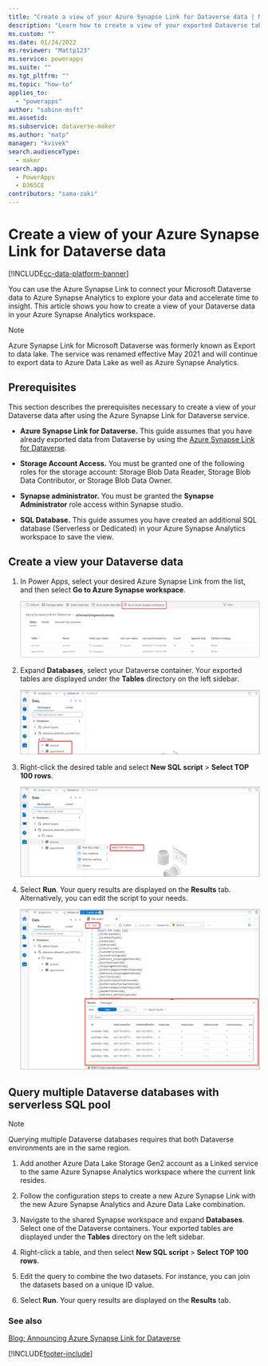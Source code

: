 ```yaml
---
title: "Create a view of your Azure Synapse Link for Dataverse data | MicrosoftDocs"
description: "Learn how to create a view of your exported Dataverse table data"
ms.custom: ""
ms.date: 01/24/2022
ms.reviewer: "Mattp123"
ms.service: powerapps
ms.suite: ""
ms.tgt_pltfrm: ""
ms.topic: "how-to"
applies_to: 
  - "powerapps"
author: "sabinn-msft"
ms.assetid: 
ms.subservice: dataverse-maker
ms.author: "matp"
manager: "kvivek"
search.audienceType: 
  - maker
search.app: 
  - PowerApps
  - D365CE
contributors: "sama-zaki"
---
```


# Create a view of your Azure Synapse Link for Dataverse data

[!INCLUDE[cc-data-platform-banner](../../includes/cc-data-platform-banner.md)]

You can use the Azure Synapse Link to connect your Microsoft Dataverse data to Azure Synapse Analytics to explore your data and accelerate time to insight. This article shows you how to create a view of your Dataverse data in your Azure Synapse Analytics workspace.

> [!NOTE]
> Azure Synapse Link for Microsoft Dataverse was formerly known as Export to data lake. The service was renamed effective May 2021 and will continue to export data to Azure Data Lake as well as Azure Synapse Analytics.

## Prerequisites

This section describes the prerequisites necessary to create a view of your Dataverse data after using the Azure Synapse Link for Dataverse service.

- **Azure Synapse Link for Dataverse.** This guide assumes that you have already exported data from Dataverse by using the [Azure Synapse Link for Dataverse](export-to-data-lake.md).

- **Storage Account Access.** You must be granted one of the following roles for the storage account: Storage Blob Data Reader, Storage Blob Data Contributor, or Storage Blob Data Owner.

- **Synapse administrator.** You must be granted the **Synapse Administrator** role access within Synapse studio.

- **SQL Database.** This guide assumes you have created an additional SQL database (Serverless or Dedicated) in your Azure Synapse Analytics workspace to save the view.

## Create a view your Dataverse data

1. In Power Apps, select your desired Azure Synapse Link from the list, and then select **Go to Azure Synapse workspace**.

    ![Go to workspace.](media/go-to-workspace.png "Go to workspace")

2. Expand **Databases**, select your Dataverse container. Your exported tables are displayed under the **Tables** directory on the left sidebar.

    ![Find tables in Synapse.](media/find-tables-synapse.png "Find tables in Synapse")

3. Right-click the desired table and select **New SQL script** > **Select TOP 100 rows**.

    ![Select top rows.](media/select-top-rows.png "Select top rows")

4. Select **Run**. Your query results are displayed on the **Results** tab. Alternatively, you can edit the script to your needs.

    ![Run query.](media/run-query.png "Run query")

## Query multiple Dataverse databases with serverless SQL pool

> [!NOTE]
> Querying multiple Dataverse databases requires that both Dataverse environments are in the same region.

1. Add another Azure Data Lake Storage Gen2 account as a Linked service to the same Azure Synapse Analytics workspace where the current link resides.

2. Follow the configuration steps to create a new Azure Synapse Link with the new Azure Synapse Analytics and Azure Data Lake combination.

3. Navigate to the shared Synapse workspace and expand **Databases**. Select one of the Dataverse containers. Your exported tables are displayed under the **Tables** directory on the left sidebar.

4. Right-click a table, and then select **New SQL script** > **Select TOP 100 rows**.

5. Edit the query to combine the two datasets. For instance, you can join the datasets based on a unique ID value.

6. Select **Run**. Your query results are displayed on the **Results** tab.

### See also

[Blog: Announcing Azure Synapse Link for Dataverse](https://aka.ms/synapse-dataverse)

[!INCLUDE[footer-include](../../includes/footer-banner.md)]

